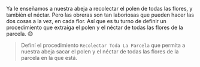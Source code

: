 <gs-attire
  attire-url="https://raw.githubusercontent.com/MumukiProject/mumuki-guia-gobstones-practica-repeticion-simple-kids/master/assets/attires/config.json">
</gs-attire>
<gs-toolbox toolbox-url="https://raw.githubusercontent.com/MumukiProject/mumuki-guia-gobstones-practica-repeticion-simple-kids/master/assets/toolbox_1553783444661.xml"></gs-toolbox>

Ya le enseñamos a nuestra abeja a recolectar el polen de todas las flores, y también el néctar. Pero las obreras son tan laboriosas que pueden hacer las dos cosas a la vez, en cada flor. Así que es tu turno de definir un procedimiento que extraiga el polen y el néctar de todas las flores de la parcela. :blush:

> Definí el procedimiento `Recolectar Toda La Parcela` que permita a nuestra abeja sacar el polen y el néctar de todas las flores de la parcela en la que está. 

